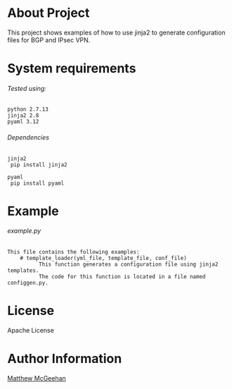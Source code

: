 # About Project

This project shows examples of how to use jinja2 to generate configuration files for BGP and IPsec VPN.

# System requirements

###### Tested using:
	python 2.7.13
	jinja2 2.8
	pyaml 3.12
	
	
###### Dependencies
	jinja2
	 pip install jinja2 
	 
	pyaml
     pip install pyaml

# Example

###### example.py

	This file contains the following examples:
		# template_loader(yml_file, template_file, conf_file)
			  This function generates a configuration file using jinja2 templates.
			  The code for this function is located in a file named configgen.py.
			
# License
  Apache License

# Author Information
  [Matthew McGeehan](http://routedo.com/)
